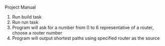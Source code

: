 Project Manual
1. Run build task
2. Run run task
3. Program will ask for a number from 0 to 6 representative of a router, choose a router number
4. Program will output shortest paths using specified router as the source
